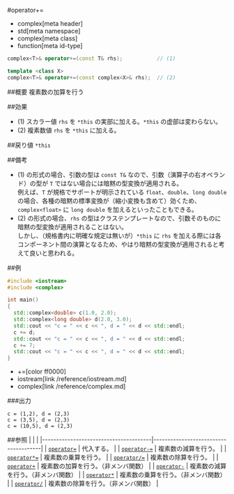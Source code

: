 #operator+=
* complex[meta header]
* std[meta namespace]
* complex[meta class]
* function[meta id-type]

```cpp
complex<T>& operator+=(const T& rhs);			// (1)

template <class X>
complex<T>& operator+=(const complex<X>& rhs);	// (2)
```

##概要
複素数の加算を行う


##効果
- (1) スカラー値 `rhs` を `*this` の実部に加える。`*this` の虚部は変わらない。
- (2) 複素数値 `rhs` を `*this` に加える。


##戻り値
`*this`


##備考
- (1) の形式の場合、引数の型は `const T&` なので、引数（演算子の右オペランド）の型が `T` ではない場合には暗黙の型変換が適用される。  
例えば、`T` が規格でサポートが明示されている `float`、`double`、`long double` の場合、各種の暗黙の標準変換が（縮小変換も含めて）効くため、`complex<float>` に `long double` を加えるといったこともできる。
- (2) の形式の場合、`rhs` の型はクラステンプレートなので、引数そのものに暗黙の型変換が適用されることはない。  
しかし、（規格書内に明確な規定は無いが）`*this` に `rhs` を加える際には各コンポーネント間の演算となるため、やはり暗黙の型変換が適用されると考えて良いと思われる。


##例
```cpp
#include <iostream>
#include <complex>

int main()
{
  std::complex<double> c(1.0, 2.0);
  std::complex<long double> d(2.0, 3.0);
  std::cout << "c = " << c << ", d = " << d << std::endl;
  c += d;
  std::cout << "c = " << c << ", d = " << d << std::endl;
  c += 7;
  std::cout << "c = " << c << ", d = " << d << std::endl;
}
```
* +=[color ff0000]
* iostream[link /reference/iostream.md]
* complex[link /reference/complex.md]

###出力
```
c = (1,2), d = (2,3)
c = (3,5), d = (2,3)
c = (10,5), d = (2,3)
```


##参照
|                                       |                                      |
|---------------------------------------|--------------------------------------|
| [`operator=`](op_assign.md)           | 代入する。                           |
| [`operator-=`](op_minus_assign.md)    | 複素数の減算を行う。                 |
| [`operator*=`](op_multiply_assign.md) | 複素数の乗算を行う。                 |
| [`operator/=`](op_divide_assign.md)   | 複素数の除算を行う。                 |
| [`operator+`](../op_plus.md)          | 複素数の加算を行う。（非メンバ関数） |
| [`operator-`](../op_minus.md)         | 複素数の減算を行う。（非メンバ関数） |
| [`operator*`](../op_multiply.md)      | 複素数の乗算を行う。（非メンバ関数） |
| [`operator/`](../op_divide.md)        | 複素数の除算を行う。（非メンバ関数） |
